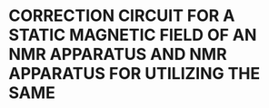 # CORRECTION CIRCUIT FOR A STATIC MAGNETIC FIELD OF AN NMR APPARATUS AND NMR APPARATUS FOR UTILIZING THE SAME